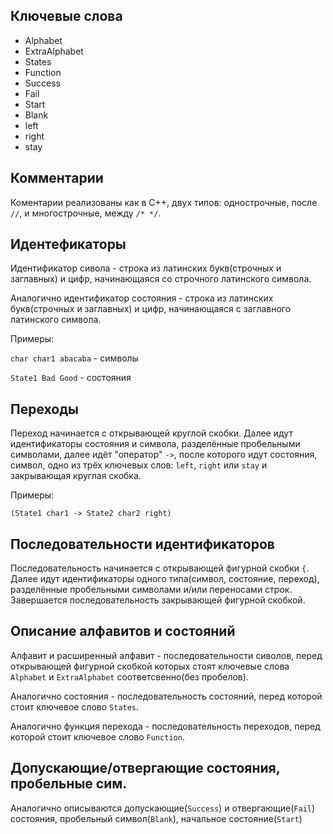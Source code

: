 ## Ключевые слова

* Alphabet
* ExtraAlphabet
* States
* Function
* Success
* Fail
* Start
* Blank
* left
* right
* stay


## Комментарии

Коментарии реализованы как в C++, двух типов: однострочные, после ```//```, и многострочные, между ```/* */```.


## Идентефикаторы

Идентификатор сивола - строка из латинских букв(строчных и заглавных) и цифр, начинающаяся со строчного латинского символа.

Аналогично идентификатор состояния - строка из латинских букв(строчных и заглавных) и цифр, начинающаяся с заглавного латинского символа.

Примеры:

`char char1 abacaba` - символы

`State1 Bad Good` - состояния

## Переходы

Переход начинается с открывающей круглой скобки. Далее идут идентификаторы состояния и символа, разделённые пробельными символами, далее идёт "оператор" ```->```, после которого идут состояния, символ, одно из трёх ключевых слов: `left`, ```right``` или ```stay``` и закрывающая круглая скобка.

Примеры:

`(State1 char1 -> State2 char2 right)`

## Последовательности идентификаторов

Последовательность начинается с открывающей фигурной скобки ```{```. Далее идут идентификаторы одного типа(символ, состояние, переход), разделённые пробельными символами и/или переносами строк. Завершается последовательность закрывающей фигурной скобкой.

## Описание алфавитов и состояний

Алфавит и расширенный алфавит - последовательности сиволов, перед открывающей фигурной скобкой которых стоят ключевые слова `Alphabet` и `ExtraAlphabet` соответсвенно(без пробелов).

Аналогично состояния - последовательность состояний, перед которой стоит ключевое слово `States`.

Аналогично функция перехода - последовательность переходов, перед которой стоит ключевое слово `Function`.


## Допускающие/отвергающие состояния, пробельные сим.

Аналогично описываются допускающие(`Success`) и отвергающие(`Fail`) состояния, пробельный символ(`Blank`), начальное состояние(`Start`) 
